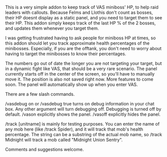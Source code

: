 This is a very simple addon to keep track of VAS miniboss' HP, to help raid leaders with callouts. Because Felms and Llothis don't count as bosses, their HP doesnt display as a static panel, and you need to target them to see their HP. This addon simply keeps track of the last HP % of the 2 bosses, and updates them whenever you target them.

I was getting frustrated having to ask people for miniboss HP at times, so this addon should let you track approximate health percentages of the minibosses. Especially, if you are the offtank, you don't need to worry about having to target the minibosses to know their percentages.

The numbers go out of date the longer you are not targeting your target, but in a dynamic fight like VAS, that should be a very rare scenario.
The panel currently starts off in the center of the screen, so you'll have to manually move it. The position is also not saved right now. More features to come soon.
The panel will automatically show up when you enter VAS.

There are a few slash commands.

/vasdebug on or /vasdebug true turns on debug information in your chat box. Any other argument will turn debugging off. Debugging is turned off by default.
/vason explicitly shows the panel.
/vasoff explicitly hides the panel.

/track [unitname] is mainly for testing purposes. You can enter the name of any mob here (like /track Spider), and it will track that mob's health percentage. The string can be a substring of the actual mob name, so /track Midnight will track a mob called "Midnight Union Sentry".

Comments and suggestions welcome.